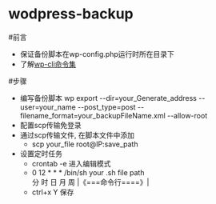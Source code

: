 # wodpress-backup
 
#前言
+ 保证备份脚本在wp-config.php运行时所在目录下
+ 了解[wp-cli命令集](https://github.com/wp-cli/wp-cli)

#步骤
+ 编写备份脚本
  wp export --dir=your_Generate_address --user=your_name --post_type=post --filename_format=your_backupFileName.xml --allow-root
+ 配置scp传输免登录
+ 通过scp传输文件, 在脚本文件中添加
  + scp your_file root@IP:save_path
+ 设置定时任务
  + crontab -e 进入编辑模式
  + 0   12   *   *   *   /bin/sh  your .sh file path  
    分  时   日   月  周  |《===命令行====》|
  + ctrl+x Y 保存
